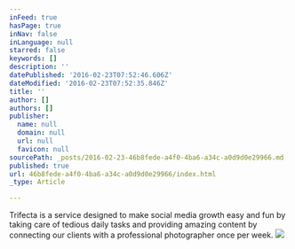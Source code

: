 ```yaml
---
inFeed: true
hasPage: true
inNav: false
inLanguage: null
starred: false
keywords: []
description: ''
datePublished: '2016-02-23T07:52:46.606Z'
dateModified: '2016-02-23T07:52:35.846Z'
title: ''
author: []
authors: []
publisher:
  name: null
  domain: null
  url: null
  favicon: null
sourcePath: _posts/2016-02-23-46b8fede-a4f0-4ba6-a34c-a0d9d0e29966.md
published: true
url: 46b8fede-a4f0-4ba6-a34c-a0d9d0e29966/index.html
_type: Article

---
```

Trifecta is a service designed to make social media growth easy and fun by taking care of tedious daily tasks and providing amazing content by connecting our clients with a professional photographer once per week.
![](https://the-grid-user-content.s3-us-west-2.amazonaws.com/68bd8d2f-3497-4d79-8bb3-b2dac9e88b0b.jpg)